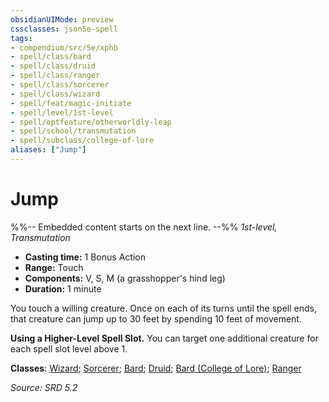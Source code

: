 ```yaml
---
obsidianUIMode: preview
cssclasses: json5e-spell
tags:
- compendium/src/5e/xphb
- spell/class/bard
- spell/class/druid
- spell/class/ranger
- spell/class/sorcerer
- spell/class/wizard
- spell/feat/magic-initiate
- spell/level/1st-level
- spell/optfeature/otherworldly-leap
- spell/school/transmutation
- spell/subclass/college-of-lore
aliases: ["Jump"]
---
```

# Jump
%%-- Embedded content starts on the next line. --%%
*1st-level, Transmutation*  

- **Casting time:** 1 Bonus Action
- **Range:** Touch
- **Components:** V, S, M (a grasshopper's hind leg)
- **Duration:** 1 minute

You touch a willing creature. Once on each of its turns until the spell ends, that creature can jump up to 30 feet by spending 10 feet of movement.

**Using a Higher-Level Spell Slot.** You can target one additional creature for each spell slot level above 1.

**Classes**: [Wizard](list-spells-classes-wizard.md); [Sorcerer](list-spells-classes-sorcerer.md); [Bard](list-spells-classes-bard.md); [Druid](list-spells-classes-druid.md); [Bard (College of Lore)](list-spells-classes-bard-xphb-college-of-lore-xphb.md "subclass=XPHB;class=XPHB"); [Ranger](list-spells-classes-ranger.md)

*Source: SRD 5.2*